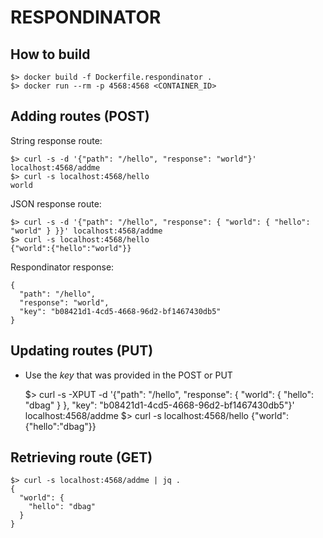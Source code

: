 # RESPONDINATOR

## How to build

    $> docker build -f Dockerfile.respondinator .
    $> docker run --rm -p 4568:4568 <CONTAINER_ID>

## Adding routes (POST)

String response route:

    $> curl -s -d '{"path": "/hello", "response": "world"}' localhost:4568/addme 
    $> curl -s localhost:4568/hello 
    world

JSON response route:

    $> curl -s -d '{"path": "/hello", "response": { "world": { "hello": "world" } }}' localhost:4568/addme 
    $> curl -s localhost:4568/hello 
    {"world":{"hello":"world"}}

Respondinator response:

    {
      "path": "/hello",
      "response": "world",
      "key": "b08421d1-4cd5-4668-96d2-bf1467430db5"
    }

## Updating routes (PUT)

* Use the _key_ that was provided in the POST or PUT

    $> curl -s -XPUT -d '{"path": "/hello", "response": { "world": { "hello": "dbag" } }, "key": "b08421d1-4cd5-4668-96d2-bf1467430db5"}' localhost:4568/addme 
    $> curl -s localhost:4568/hello 
    {"world":{"hello":"dbag"}}

## Retrieving route (GET)

    $> curl -s localhost:4568/addme | jq .
    {
      "world": {
        "hello": "dbag"
      }
    }
